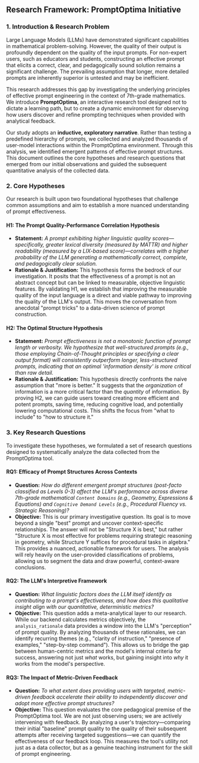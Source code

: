 ## **Research Framework: PromptOptima Initiative**

### **1. Introduction & Research Problem**

Large Language Models (LLMs) have demonstrated significant capabilities in mathematical problem-solving. However, the quality of their output is profoundly dependent on the quality of the input prompts. For non-expert users, such as educators and students, constructing an effective prompt that elicits a correct, clear, and pedagogically sound solution remains a significant challenge. The prevailing assumption that longer, more detailed prompts are inherently superior is untested and may be inefficient.

This research addresses this gap by investigating the underlying principles of effective prompt engineering in the context of 7th-grade mathematics. We introduce **PromptOptima**, an interactive research tool designed not to dictate a learning path, but to create a dynamic environment for observing how users discover and refine prompting techniques when provided with analytical feedback.

Our study adopts an **inductive, exploratory narrative**. Rather than testing a predefined hierarchy of prompts, we collected and analyzed thousands of user-model interactions within the PromptOptima environment. Through this analysis, we identified emergent patterns of effective prompt structures. This document outlines the core hypotheses and research questions that emerged from our initial observations and guided the subsequent quantitative analysis of the collected data.

### **2. Core Hypotheses**

Our research is built upon two foundational hypotheses that challenge common assumptions and aim to establish a more nuanced understanding of prompt effectiveness.

#### **H1: The Prompt Quality-Performance Correlation Hypothesis**

* **Statement:** *A prompt exhibiting higher linguistic quality scores—specifically, greater lexical diversity (measured by MATTR) and higher readability (measured by a LIX-based score)—correlates with a higher probability of the LLM generating a mathematically correct, complete, and pedagogically clear solution.*
* **Rationale & Justification:** This hypothesis forms the bedrock of our investigation. It posits that the effectiveness of a prompt is not an abstract concept but can be linked to measurable, objective linguistic features. By validating H1, we establish that improving the measurable quality of the input language is a direct and viable pathway to improving the quality of the LLM's output. This moves the conversation from anecdotal "prompt tricks" to a data-driven science of prompt construction.

#### **H2: The Optimal Structure Hypothesis**

* **Statement:** *Prompt effectiveness is not a monotonic function of prompt length or verbosity. We hypothesize that well-structured prompts (e.g., those employing Chain-of-Thought principles or specifying a clear output format) will consistently outperform longer, less-structured prompts, indicating that an optimal 'information density' is more critical than raw detail.*
* **Rationale & Justification:** This hypothesis directly confronts the naive assumption that "more is better." It suggests that the *organization* of information is a more critical factor than the *quantity* of information. By proving H2, we can guide users toward creating more efficient and potent prompts, saving time, reducing cognitive load, and potentially lowering computational costs. This shifts the focus from "what to include" to "how to structure it."

### **3. Key Research Questions**

To investigate these hypotheses, we formulated a set of research questions designed to systematically analyze the data collected from the PromptOptima tool.

#### **RQ1: Efficacy of Prompt Structures Across Contexts**

* **Question:** *How do different emergent prompt structures (post-facto classified as Levels 0-3) affect the LLM's performance across diverse 7th-grade mathematical `Content Domains` (e.g., Geometry, Expressions & Equations) and `Cognitive Demand Levels` (e.g., Procedural Fluency vs. Strategic Reasoning)?*
* **Objective:** This is our primary investigative question. Its goal is to move beyond a single "best" prompt and uncover context-specific relationships. The answer will not be "Structure X is best," but rather "Structure X is most effective for problems requiring strategic reasoning in geometry, while Structure Y suffices for procedural tasks in algebra." This provides a nuanced, actionable framework for users. The analysis will rely heavily on the user-provided classifications of problems, allowing us to segment the data and draw powerful, context-aware conclusions.

#### **RQ2: The LLM's Interpretive Framework**

* **Question:** *What linguistic factors does the LLM itself identify as contributing to a prompt's effectiveness, and how does this qualitative insight align with our quantitative, deterministic metrics?*
* **Objective:** This question adds a meta-analytical layer to our research. While our backend calculates metrics objectively, the `analysis_rationale` data provides a window into the LLM's "perception" of prompt quality. By analyzing thousands of these rationales, we can identify recurring themes (e.g., "clarity of instruction," "presence of examples," "step-by-step command"). This allows us to bridge the gap between human-centric metrics and the model's internal criteria for success, answering not just *what* works, but gaining insight into *why* it works from the model's perspective.

#### **RQ3: The Impact of Metric-Driven Feedback**

* **Question:** *To what extent does providing users with targeted, metric-driven feedback accelerate their ability to independently discover and adopt more effective prompt structures?*
* **Objective:** This question evaluates the core pedagogical premise of the PromptOptima tool. We are not just observing users; we are actively intervening with feedback. By analyzing a user's trajectory—comparing their initial "baseline" prompt quality to the quality of their subsequent attempts after receiving targeted suggestions—we can quantify the effectiveness of our feedback loop. This measures the tool's utility not just as a data collector, but as a genuine teaching instrument for the skill of prompt engineering.